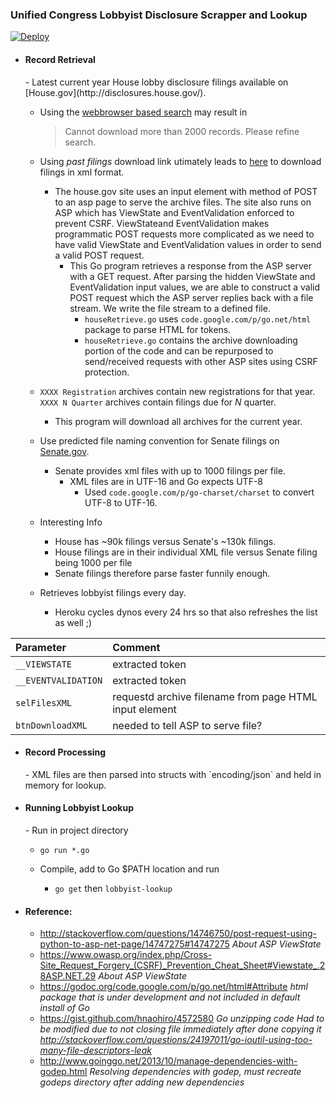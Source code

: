 <h3>Unified Congress Lobbyist Disclosure Scrapper and Lookup</h3>

[![Deploy](https://www.herokucdn.com/deploy/button.png)](https://heroku.com/deploy?template=https://github.com/ansonl/lobbyist-lookup)

- <h4>Record Retrieval</h4>
  - Latest current year House lobby disclosure filings available on [House.gov](http://disclosures.house.gov/).
    
    - Using the [webbrowser based search](http://disclosures.house.gov/ld/ldsearch.aspx) may result in
    
      > Cannot download more than 2000 records. Please refine search.
      
    - Using *past filings* download link utimately leads to [here](http://disclosures.house.gov/ld/LDDownload.aspx?KeepThis=true) to download filings in xml format.
      - The house.gov site uses an input element with method of POST to an asp page to serve the archive files. The site also runs on ASP which has ViewState and EventValidation enforced to prevent CSRF. ViewStateand EventValidation makes programmatic POST requests more complicated as we need to have valid ViewState and EventValidation values in order to send a valid POST request.
        - This Go program retrieves a response from the ASP server with a GET request. After parsing the hidden ViewState and EventValidation input values, we are able to construct a valid POST request which the ASP server replies back with a file stream. We write the file stream to a defined file.  
          - `houseRetrieve.go` uses `code.google.com/p/go.net/html` package to parse HTML for tokens.
          - `houseRetrieve.go` contains the archive downloading portion of the code and can be repurposed to send/received requests with other ASP sites using CSRF protection.
    - `XXXX Registration` archives contain new registrations for that year. `XXXX N Quarter` archives contain filings due for *N* quarter.
      - This program will download all archives for the current year.
  - Use predicted file naming convention for Senate filings on [Senate.gov](http://www.senate.gov/legislative/Public_Disclosure/LDA_reports.htm).
    - Senate provides xml files with up to 1000 filings per file.
      - XML files are in UTF-16 and Go expects UTF-8
        - Used `code.google.com/p/go-charset/charset` to convert UTF-8 to UTF-16.

  - Interesting Info
    - House has ~90k filings versus Senate's ~130k filings.
    - House filings are in their individual XML file versus Senate filing being 1000 per file
    - Senate filings therefore parse faster funnily enough.

  - Retrieves lobbyist filings every day.
    - Heroku cycles dynos every 24 hrs so that also refreshes the list as well ;)

| Parameter | Comment |
| :--- | :--- |
| `__VIEWSTATE` | extracted token |
| `__EVENTVALIDATION` | extracted token |
| `selFilesXML` | requestd archive filename from page HTML input element|
| `btnDownloadXML` | needed to tell ASP to serve file? |


- <h4>Record Processing</h4>
  - XML files are then parsed into structs with `encoding/json` and held in memory for lookup.

- <h4>Running Lobbyist Lookup</h4>
  - Run in project directory
  
    - `go run *.go`
    
  - Compile, add to Go $PATH location and run
  
    - `go get` then `lobbyist-lookup`

- <h4>Reference:</h4>

  - http://stackoverflow.com/questions/14746750/post-request-using-python-to-asp-net-page/14747275#14747275 *About ASP ViewState*
  - https://www.owasp.org/index.php/Cross-Site_Request_Forgery_(CSRF)_Prevention_Cheat_Sheet#Viewstate_.28ASP.NET.29 *About ASP ViewState*
  - https://godoc.org/code.google.com/p/go.net/html#Attribute *html package that is under development and not included in default install of Go*
  - https://gist.github.com/hnaohiro/4572580 *Go unzipping code* *Had to be modified due to not closing file immediately after done copying it http://stackoverflow.com/questions/24197011/go-ioutil-using-too-many-file-descriptors-leak*
  - http://www.goinggo.net/2013/10/manage-dependencies-with-godep.html *Resolving dependencies with godep, must recreate godeps directory after adding new dependencies*
